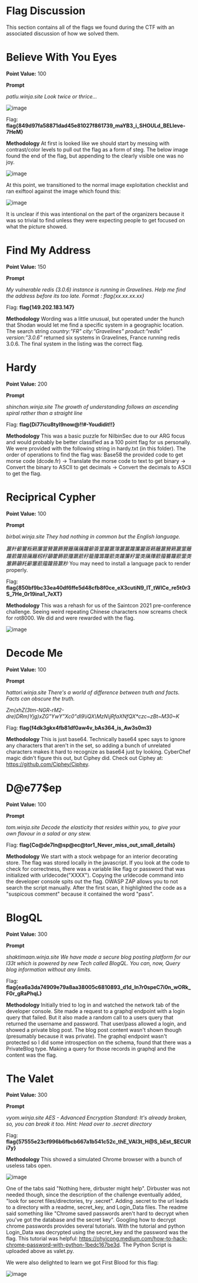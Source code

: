 # Flag Discussion

This section contains all of the flags we found during the CTF with an associated discussion of how we solved them.

# Believe With You Eyes
**Point Value:** 100

**Prompt**

_patlu.winja.site_
_Look twice or thrice..._

![image](https://user-images.githubusercontent.com/85370905/141664255-ea134749-ff0e-41bd-a5a6-1c4f8d23dc30.png)

Flag: **flag{849d97fa58871dad45e81027f861739_maYB3_i_SHOULd_BELIeve-7HeM}**

**Methodology**
At first is looked like we should start by messing with contrast/color levels to pull out the flag as a form of steg. The below image found the end of the flag, but appending to the clearly visible one was no joy. 

![image](https://user-images.githubusercontent.com/85370905/141664291-44e19a18-1eed-43e8-9f8e-64ac4d40b108.png)

At this point, we transitioned to the normal image exploitation checklist and ran exiftool against the image which found this:

![image](https://user-images.githubusercontent.com/85370905/141664317-851bbcdb-1077-43f7-b73d-4d27a21aa5a9.png)

It is unclear if this was intentional on the part of the organizers because it was so trivial to find unless they were expecting people to get focused on what the picture showed.

# Find My Address
**Point Value:** 150

**Prompt**

_My vulnerable redis (3.0.6) instance is running in Gravelines. Help me find the address before its too late. Format : flag{xx.xx.xx.xx}_

Flag: **flag{149.202.183.147}**

**Methodology**
Wording was a little unusual, but operated under the hunch that Shodan would let me find a specific system in a geographic location. The search string _country:"FR" city:"Gravelines" product:"redis" version:"3.0.6"_ returned six systems in Gravelines, France running redis 3.0.6. The final system in the listing was the correct flag.

# Hardy
**Point Value:** 200

**Prompt**

_shinchan.winja.site_
_The growth of understanding follows an ascending spiral rather than a straight line_

Flag: **flag{Di77icu8tyI9now@!!#-Youdidit!!}**

**Methodology**
This was a basic puzzle for NilbinSec due to our ARG focus and would probably be better classified as a 100 point flag for us personally. We were provided with the following string in hardy.txt (in this folder). The order of operations to find the flag was: Base58 the provided code to get morse code (dcode.fr) -> Translate the morse code to text to get binary -> Convert the binary to ASCII to get decimals -> Convert the decimals to ASCII to get the flag.

# Reciprical Cypher
**Point Value:** 100

**Prompt**

_birbal.winja.site_
_They had nothing in common but the English language._

_籯籵籪籰粄籁簾簹籫籯籂籫籬簼簼籮籪簽簹籭籯簿籯籯籮簾籭簽籁籬籯籫籁籯簹籬籮籨籮籡簼籬籾籽籲籗籂籨籒籝籨籽籠籒籌籮籨类籮簾籽簹类簼籜籨籀籑籮籨簹类簺籂籲籷籪簺籨籀籮籡籝粆_
You may need to install a language pack to render properly.

Flag: **flag{850bf9bc33ea40df6ffe5d48cfb8f0ce_eX3cutiN9_IT_tWICe_re5t0r3S_7He_0r19ina1_7eXT}**

**Methodology**
This was a rehash for us of the Saintcon 2021 pre-conference challenge. Seeing weird repeating Chinese characters now screams check for rot8000. We did and were rewarded with the flag.

![image](https://user-images.githubusercontent.com/85370905/141664584-edd273c7-47ed-4c52-8ea7-a38739acbee1.png)

# Decode Me
**Point Value:** 100

**Prompt**

_hattori.winja.site_
_There's a world of difference between truth and facts. Facts can obscure the truth._

_Zm(xhZ(3tm-NGR-rM2-dre)DRm)Yjg)xZG"YwY"Xc0"dl9\iQX\MzN\jRf*aXN*fQX*czc~zBt~M30~K_

Flag: **flag{f4dk3gkx4fb81df0aw4v_bAs364_is_Aw3s0m3}**

**Methodology**
This is just base64. Technically base64 spec says to ignore any characters that aren't in the set, so adding a bunch of unrelated characters makes it hard to recognize as base64 just by looking. CyberChef magic didn't figure this out, but Ciphey did. Check out Ciphey at: https://github.com/Ciphey/Ciphey. 

# D@e77$ep
**Point Value:** 100

**Prompt**

_tom.winja.site_
_Decode the elasticity that resides within you, to give your own flavour in a salad or any stew._

Flag: **flag{Co@de7In@sp@ec@tor1_Never_miss_out_small_details}**

**Methodology**
We start with a stock webpage for an interior decorating store. The flag was stored locally in the javascript. If you look at the code to check for correctness, there was a variable like flag or password that was initialized with urldecode("XXXX"). Copying the urldecode command into the developer console spits out the flag. OWASP ZAP allows you to not search the script manually. After the first scan, it highlighted the code as a "suspicous comment" because it contained the word "pass".

# BlogQL
**Point Value:** 300

**Prompt**

_shaktimaan.winja.site_
_We have made a secure blog posting platform for our l33t which is powered by new Tech called BlogQL. You can, now, Query blog information without any limits._

Flag: **flag{ea6a3da74909e79a8aa38005c6810893_d1d_In7r0speC7i0n_wORk_F0r_gRaPhqL}**

**Methodology**
Initially tried to log in and watched the network tab of the developer console. Site made a request to a graphql endpoint with a login query that failed. But it also made a random call to a users query that returned the username and password. That user/pass allowed a login, and showed a private blog post. The blog post content wasn't shown though (presumably because it was private). The graphql endpoint wasn't protected so I did some introspection on the schema, found that there was a PrivateBlog type. Making a query for those records in graphql and the content was the flag.

# The Valet
**Point Value:** 300

**Prompt**

_vyom.winja.site_
_AES - Advanced Encryption Standard: It's already broken, so, you can break it too. Hint: Head over to .secret directory_

Flag: **flag{57555e23cf996b6fbcb667a1b541c52c_thE_VAl3t_H@S_bEst_$ECURi7y}**

**Methodology**
This showed a simulated Chrome browser with a bunch of useless tabs open.

![image](https://user-images.githubusercontent.com/85370905/141664770-0876b209-9c6d-4d46-99a6-e0e317b28506.png)

One of the tabs said "Nothing here, dirbuster might help". Dirbuster was not needed though, since the description of the challenge eventually added, "look for secret files/directories, try .secret". Adding .secret to the url leads to a directory with a readme, secret_key, and Login_Data files. The readme said something like "Chrome saved passwords aren't hard to decrypt when you've got the database and the secret key". Googling how to decrypt chrome passwords provides several tutorials. With the tutorial and python Login_Data was decrypted using the secret_key and the password was the flag. This tutorial was helpful: https://ohyicong.medium.com/how-to-hack-chrome-password-with-python-1bedc167be3d. The Python Script is uploaded above as valet.py. 

We were also delighted to learn we got First Blood for this flag:

![image](https://user-images.githubusercontent.com/85370905/141665908-0f8fd53b-d5cc-484b-8f8f-2ba8fdff8010.png)

